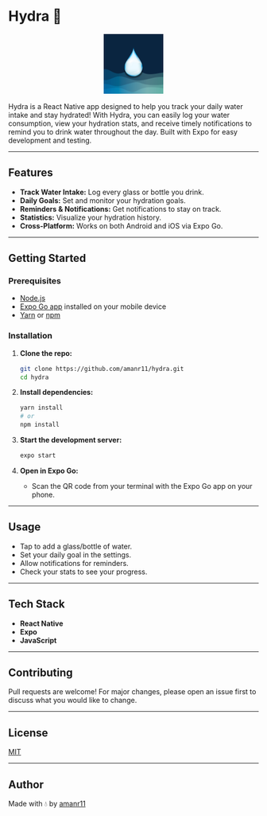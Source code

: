 # Hydra 🚰
<p align="center">
  <img src="assets/hydraicon.png" alt="Hydra App Icon" width="120"/>
</p>
Hydra is a React Native app designed to help you track your daily water intake and stay hydrated! With Hydra, you can easily log your water consumption, view your hydration stats, and receive timely notifications to remind you to drink water throughout the day. Built with Expo for easy development and testing.

---

## Features

- **Track Water Intake:** Log every glass or bottle you drink.
- **Daily Goals:** Set and monitor your hydration goals.
- **Reminders & Notifications:** Get notifications to stay on track.
- **Statistics:** Visualize your hydration history.
- **Cross-Platform:** Works on both Android and iOS via Expo Go.

---

## Getting Started

### Prerequisites

- [Node.js](https://nodejs.org/)
- [Expo Go app](https://expo.dev/client) installed on your mobile device
- [Yarn](https://classic.yarnpkg.com/) or [npm](https://www.npmjs.com/)

### Installation

1. **Clone the repo:**
   ```bash
   git clone https://github.com/amanr11/hydra.git
   cd hydra
   ```

2. **Install dependencies:**
   ```bash
   yarn install
   # or
   npm install
   ```

3. **Start the development server:**
   ```bash
   expo start
   ```

4. **Open in Expo Go:**
   - Scan the QR code from your terminal with the Expo Go app on your phone.

---

## Usage

- Tap to add a glass/bottle of water.
- Set your daily goal in the settings.
- Allow notifications for reminders.
- Check your stats to see your progress.

---

## Tech Stack

- **React Native**
- **Expo**
- **JavaScript**

---

## Contributing

Pull requests are welcome! For major changes, please open an issue first to discuss what you would like to change.

---

## License

[MIT](LICENSE)

---

## Author

Made with 💧 by [amanr11](https://github.com/amanr11)
